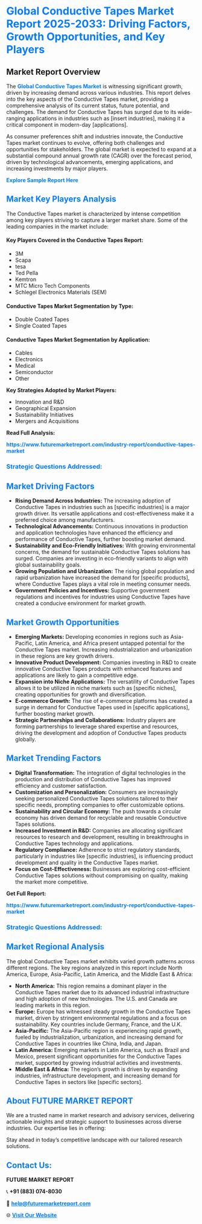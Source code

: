 <h1 style="color: #007BFF;">Global Conductive Tapes Market Report 2025-2033: Driving Factors, Growth Opportunities, and Key Players</h1>

<section id="overview">
<h2>Market Report Overview</h2>
<p>The <a href="https://www.futuremarketreport.com/industry-report/conductive-tapes-market" style="color: #007BFF; text-decoration: none;"><strong>Global Conductive Tapes Market</strong></a> is witnessing significant growth, driven by increasing demand across various industries. This report delves into the key aspects of the Conductive Tapes market, providing a comprehensive analysis of its current status, future potential, and challenges. The demand for Conductive Tapes has surged due to its wide-ranging applications in industries such as [insert industries], making it a critical component in modern-day [applications].</p>
<p>As consumer preferences shift and industries innovate, the Conductive Tapes market continues to evolve, offering both challenges and opportunities for stakeholders. The global market is expected to expand at a substantial compound annual growth rate (CAGR) over the forecast period, driven by technological advancements, emerging applications, and increasing investments by major players.</p>
</section>

<section id="overview">
<p><a href="https://www.futuremarketreport.com/request-sample/reportId=52195" style="color: #007BFF; text-decoration: none;"><strong>Explore Sample Report Here</strong></a></p>
</section>

<section id="key-players">
<h2 style="color: #007BFF;">Market Key Players Analysis</h2>
<p>The Conductive Tapes market is characterized by intense competition among key players striving to capture a larger market share. Some of the leading companies in the market include:</p>
<h4>Key Players Covered in the Conductive Tapes Report:</h4>
<ul><li>3M</li><li>Scapa</li><li>tesa</li><li>Ted Pella</li><li>Kemtron</li><li>MTC Micro Tech Components</li><li>Schlegel Electronics Materials (SEM)</li></ul>
<h4>Conductive Tapes Market Segmentation by Type:</h4>
<ul><li>Double Coated Tapes</li><li>Single Coated Tapes</li></ul>

<h4>Conductive Tapes Market Segmentation by Application:</h4>
<ul><li>Cables</li><li>Electronics</li><li>Medical</li><li>Semiconductor</li><li>Other</li></ul>
<p><strong>Key Strategies Adopted by Market Players:</strong></p>
<ul>
<li>Innovation and R&D</li>
<li>Geographical Expansion</li>
<li>Sustainability Initiatives</li>
<li>Mergers and Acquisitions</li>
</ul>
</section>

<section>
<p><strong>Read Full Analysis: </strong></p><a href="https://www.futuremarketreport.com/industry-report/conductive-tapes-market" style="color: #007BFF; text-decoration: none;"><strong>https://www.futuremarketreport.com/industry-report/conductive-tapes-market</strong></a>
<h3 style="color: #007BFF;">Strategic Questions Addressed:</h3>
</section>

<section id="driving-factors">
<h2 style="color: #007BFF;">Market Driving Factors</h2>
<ul>
<li><strong>Rising Demand Across Industries:</strong> The increasing adoption of Conductive Tapes in industries such as [specific industries] is a major growth driver. Its versatile applications and cost-effectiveness make it a preferred choice among manufacturers.</li>
<li><strong>Technological Advancements:</strong> Continuous innovations in production and application technologies have enhanced the efficiency and performance of Conductive Tapes, further boosting market demand.</li>
<li><strong>Sustainability and Eco-Friendly Initiatives:</strong> With growing environmental concerns, the demand for sustainable Conductive Tapes solutions has surged. Companies are investing in eco-friendly variants to align with global sustainability goals.</li>
<li><strong>Growing Population and Urbanization:</strong> The rising global population and rapid urbanization have increased the demand for [specific products], where Conductive Tapes plays a vital role in meeting consumer needs.</li>
<li><strong>Government Policies and Incentives:</strong> Supportive government regulations and incentives for industries using Conductive Tapes have created a conducive environment for market growth.</li>
</ul>
</section>

<section id="growth-opportunities">
<h2 style="color: #007BFF;">Market Growth Opportunities</h2>
<ul>
<li><strong>Emerging Markets:</strong> Developing economies in regions such as Asia-Pacific, Latin America, and Africa present untapped potential for the Conductive Tapes market. Increasing industrialization and urbanization in these regions are key growth drivers.</li>
<li><strong>Innovative Product Development:</strong> Companies investing in R&D to create innovative Conductive Tapes products with enhanced features and applications are likely to gain a competitive edge.</li>
<li><strong>Expansion into Niche Applications:</strong> The versatility of Conductive Tapes allows it to be utilized in niche markets such as [specific niches], creating opportunities for growth and diversification.</li>
<li><strong>E-commerce Growth:</strong> The rise of e-commerce platforms has created a surge in demand for Conductive Tapes used in [specific applications], further boosting market growth.</li>
<li><strong>Strategic Partnerships and Collaborations:</strong> Industry players are forming partnerships to leverage shared expertise and resources, driving the development and adoption of Conductive Tapes products globally.</li>
</ul>
</section>

<section id="trending-factors">
<h2 style="color: #007BFF;">Market Trending Factors</h2>
<ul>
<li><strong>Digital Transformation:</strong> The integration of digital technologies in the production and distribution of Conductive Tapes has improved efficiency and customer satisfaction.</li>
<li><strong>Customization and Personalization:</strong> Consumers are increasingly seeking personalized Conductive Tapes solutions tailored to their specific needs, prompting companies to offer customizable options.</li>
<li><strong>Sustainability and Circular Economy:</strong> The push towards a circular economy has driven demand for recyclable and reusable Conductive Tapes solutions.</li>
<li><strong>Increased Investment in R&D:</strong> Companies are allocating significant resources to research and development, resulting in breakthroughs in Conductive Tapes technology and applications.</li>
<li><strong>Regulatory Compliance:</strong> Adherence to strict regulatory standards, particularly in industries like [specific industries], is influencing product development and quality in the Conductive Tapes market.</li>
<li><strong>Focus on Cost-Effectiveness:</strong> Businesses are exploring cost-efficient Conductive Tapes solutions without compromising on quality, making the market more competitive.</li>
</ul>
</section>

<section>
<p><strong>Get Full Report: </strong></p><a href="https://www.futuremarketreport.com/industry-report/conductive-tapes-market" style="color: #007BFF; text-decoration: none;"><strong>https://www.futuremarketreport.com/industry-report/conductive-tapes-market</strong></a>
<h3 style="color: #007BFF;">Strategic Questions Addressed:</h3>
</section>


<section id="regional-analysis">
<h2 style="color: #007BFF;">Market Regional Analysis</h2>
<p>The global Conductive Tapes market exhibits varied growth patterns across different regions. The key regions analyzed in this report include North America, Europe, Asia-Pacific, Latin America, and the Middle East & Africa:</p>
<ul>
<li><strong>North America:</strong> This region remains a dominant player in the Conductive Tapes market due to its advanced industrial infrastructure and high adoption of new technologies. The U.S. and Canada are leading markets in this region.</li>
<li><strong>Europe:</strong> Europe has witnessed steady growth in the Conductive Tapes market, driven by stringent environmental regulations and a focus on sustainability. Key countries include Germany, France, and the U.K.</li>
<li><strong>Asia-Pacific:</strong> The Asia-Pacific region is experiencing rapid growth, fueled by industrialization, urbanization, and increasing demand for Conductive Tapes in countries like China, India, and Japan.</li>
<li><strong>Latin America:</strong> Emerging markets in Latin America, such as Brazil and Mexico, present significant opportunities for the Conductive Tapes market, supported by growing industrial activities and investments.</li>
<li><strong>Middle East & Africa:</strong> The region’s growth is driven by expanding industries, infrastructure development, and increasing demand for Conductive Tapes in sectors like [specific sectors].</li>
</ul>
</section>

<footer>
<h2 style="color: #007BFF;">About FUTURE MARKET REPORT</h2>
<p>We are a trusted name in market research and advisory services, delivering actionable insights and strategic support to businesses across diverse industries. Our expertise lies in offering:</p>

<p>Stay ahead in today’s competitive landscape with our tailored research solutions.</p>

<h2 style="color: #007BFF;">Contact Us:</h2>
<p><strong>FUTURE MARKET REPORT</strong></p>
<p>📞 <strong>+91 (883) 074-8030</strong></p>
<p>📧 <strong><a href="mailto:help@futuremarketreport.com" style="color: #007BFF;">help@futuremarketreport.com</a></strong></p>
<p>🌐 <strong><a href="https://www.futuremarketreport.com/" style="color: #007BFF;">Visit Our Website</a></strong></p>
</footer>